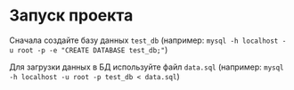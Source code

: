 # Запуск проекта

Сначала создайте базу данных `test_db`
(например: `mysql -h localhost -u root -p -e "CREATE DATABASE test_db;"`) 

Для загрузки данных в БД используйте файл `data.sql` (например: `mysql -h localhost -u root -p test_db < data.sql`)
